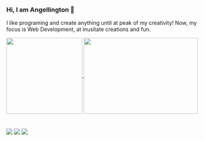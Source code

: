 ### Hi, I am Angellington 👋
I like programing and create anything until at peak of my creativity! 
Now, my focus is Web Development, at inusitate creations and fun.

  <a href="https://github.com/anuraghazra/github-readme-stats">
    <img height=200 align="center" src="https://github-readme-stats.vercel.app/api?username=Yukenshi7230&show_icons=true&theme=radical" />
  </a>
  <a href="https://github.com/anuraghazra/convoychat">
    <img height=200 width=300 align="center" src="https://github-readme-stats.vercel.app/api/top-langs/?username=Yukenshi7230&layout=compact&theme=radical" />
  </a>

 #
 

<div> 

  <a href="https://www.instagram.com/ferr.neve/" target="_blank"><img src="https://img.shields.io/badge/-Instagram-%23E4405F?style=for-the-badge&logo=instagram&logoColor=white" target="_blank"></a>
  <a href="https://www.linkedin.com/in/ferr-wellington/" target="_blank"><img src="https://img.shields.io/badge/-LinkedIn-%230077B5?style=for-the-badge&logo=linkedin&logoColor=white" target="_blank"></a>
    <a href="https://github.com/Yukenshi7230" target="_blank"><img src="https://img.shields.io/badge/GitHub-100000?style=for-the-badge&logo=github&logoColor=white" target="_blank"></a>
  
</div>
